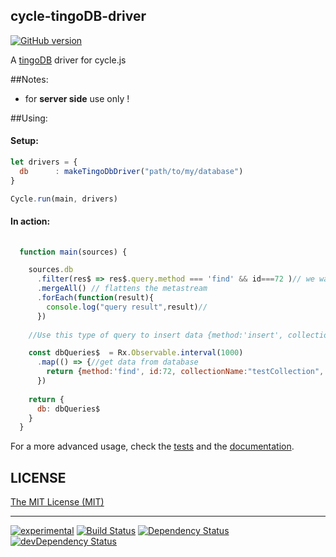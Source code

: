 ## cycle-tingoDB-driver

[![GitHub version](https://badge.fury.io/gh/kaosat-dev%2Fcycle-tingodb-driver.svg)](https://badge.fury.io/gh/kaosat-dev%2Fcycle-tingodb-driver)

A [tingoDB](http://www.tingodb.com/) driver for cycle.js


##Notes:

- for **server side** use only !


##Using:


#### Setup:

```js
let drivers = {
  db      : makeTingoDbDriver("path/to/my/database")
}

Cycle.run(main, drivers)
```

#### In action:

```js
  
  function main(sources) {  

    sources.db
      .filter(res$ => res$.query.method === 'find' && id===72 )// we wanted to find something in the database, and the query had id 72
      .mergeAll() // flattens the metastream
      .forEach(function(result){
        console.log("query result",result)// 
      })
    
    //Use this type of query to insert data {method:'insert', collectionName:"testCollection", data: {foo:42,bar:"someText"} }

    const dbQueries$  = Rx.Observable.interval(1000)
      .map(() => {//get data from database
        return {method:'find', id:72, collectionName:"testCollection", query:{foo:42}, options:{toArray:true} }
      })
   
    return {
      db: dbQueries$
    }
  }
```
For a more advanced usage, check the [tests](https://github.com/kaosat-dev/cycle-tingodb-driver/blob/master/test/index.js) and the [documentation](https://github.com/kaosat-dev/cycle-tingodb-driver/blob/master/docs/api.md).


## LICENSE

[The MIT License (MIT)](https://github.com/kaosat-dev/cycle-tingodb-driver/blob/master/LICENSE)

- - -

[![experimental](http://badges.github.io/stability-badges/dist/experimental.svg)](http://github.com/badges/stability-badges)
[![Build Status](https://travis-ci.org/kaosat-dev/cycle-tingodb-driver.svg)](https://travis-ci.org/kaosat-dev/cycle-tingodb-driver)
[![Dependency Status](https://david-dm.org/kaosat-dev/cycle-tingodb-driver.svg)](https://david-dm.org/kaosat-dev/cycle-tingodb-driver)
[![devDependency Status](https://david-dm.org/kaosat-dev/cycle-tingodb-driver/dev-status.svg)](https://david-dm.org/kaosat-dev/cycle-tingodb-driver#info=devDependencies)
